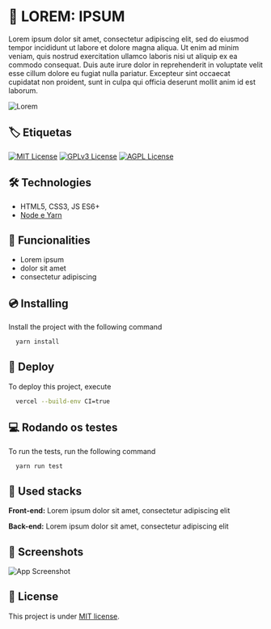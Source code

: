 # 🔴 LOREM: IPSUM

Lorem ipsum dolor sit amet, consectetur adipiscing elit, sed do eiusmod tempor incididunt ut labore et dolore magna aliqua. Ut enim ad minim veniam, quis nostrud exercitation ullamco laboris nisi ut aliquip ex ea commodo consequat. Duis aute irure dolor in reprehenderit in voluptate velit esse cillum dolore eu fugiat nulla pariatur. Excepteur sint occaecat cupidatat non proident, sunt in culpa qui officia deserunt mollit anim id est laborum.

![Lorem](https://placehold.co/100x100)

## 🏷️ Etiquetas

[![MIT License](https://img.shields.io/badge/License-MIT-green.svg)](https://choosealicense.com/licenses/mit/)
[![GPLv3 License](https://img.shields.io/badge/License-GPL%20v3-yellow.svg)](https://opensource.org/licenses/)
[![AGPL License](https://img.shields.io/badge/license-AGPL-blue.svg)](http://www.gnu.org/licenses/agpl-3.0)

## 🛠️ Technologies

- HTML5, CSS3, JS ES6+
- [Node e Yarn](https://nodejs.org/)

## 📣 Funcionalities

- Lorem ipsum
- dolor sit amet
- consectetur adipiscing

## 💿 Installing

Install the project with the following command

```bash
  yarn install
```

## 🚀 Deploy

To deploy this project, execute

```bash
  vercel --build-env CI=true
```

## 💻 Rodando os testes

To run the tests, run the following command

```bash
  yarn run test
```

## 🧰 Used stacks

**Front-end:** Lorem ipsum dolor sit amet, consectetur adipiscing elit

**Back-end:** Lorem ipsum dolor sit amet, consectetur adipiscing elit

## 📸 Screenshots

![App Screenshot](https://placehold.co/600x400)

## 📝 License

This project is under [MIT license](LICENSE).
